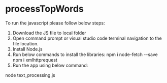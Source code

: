 # processTopWords

To run the javascript please follow below steps:
1. Download the JS file to local folder
2. Open command prompt or visual studio code terminal navigation to the file location.
3. Install Node.js
4. Run below commands to install the libraries:
  npm i node-fetch --save
  npm i xmlhttprequest
5. Run the app using below command:

  node text_processing.js
